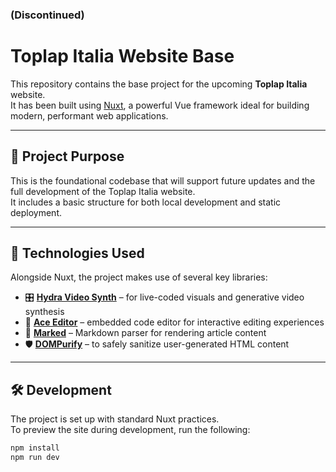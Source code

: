 ### (Discontinued)
# Toplap Italia Website Base

This repository contains the base project for the upcoming **Toplap Italia** website.  
It has been built using [Nuxt](https://nuxt.com), a powerful Vue framework ideal for building modern, performant web applications.

---

## 🚧 Project Purpose

This is the foundational codebase that will support future updates and the full development of the Toplap Italia website.  
It includes a basic structure for both local development and static deployment.

---

## 🧩 Technologies Used

Alongside Nuxt, the project makes use of several key libraries:

- 🎛 **[Hydra Video Synth](https://github.com/ojack/hydra)** – for live-coded visuals and generative video synthesis
- 📝 **[Ace Editor](https://ace.c9.io/)** – embedded code editor for interactive editing experiences
- 📖 **[Marked](https://github.com/markedjs/marked)** – Markdown parser for rendering article content
- 🛡 **[DOMPurify](https://github.com/cure53/DOMPurify)** – to safely sanitize user-generated HTML content

---

## 🛠 Development

The project is set up with standard Nuxt practices.  
To preview the site during development, run the following:

```bash
npm install
npm run dev
